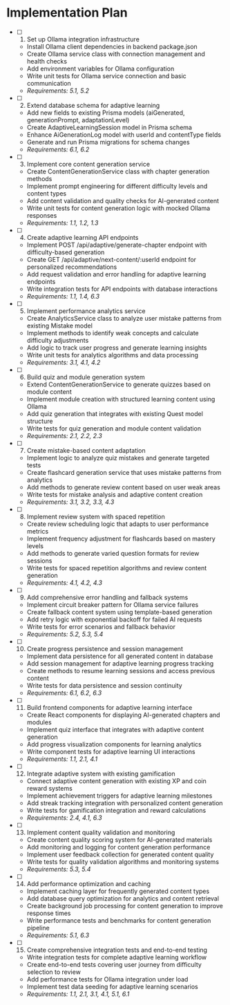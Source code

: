 # Implementation Plan

- [ ] 1. Set up Ollama integration infrastructure
  - Install Ollama client dependencies in backend package.json
  - Create Ollama service class with connection management and health checks
  - Add environment variables for Ollama configuration
  - Write unit tests for Ollama service connection and basic communication
  - _Requirements: 5.1, 5.2_

- [ ] 2. Extend database schema for adaptive learning
  - Add new fields to existing Prisma models (aiGenerated, generationPrompt, adaptationLevel)
  - Create AdaptiveLearningSession model in Prisma schema
  - Enhance AiGenerationLog model with userId and contentType fields
  - Generate and run Prisma migrations for schema changes
  - _Requirements: 6.1, 6.2_

- [ ] 3. Implement core content generation service
  - Create ContentGenerationService class with chapter generation methods
  - Implement prompt engineering for different difficulty levels and content types
  - Add content validation and quality checks for AI-generated content
  - Write unit tests for content generation logic with mocked Ollama responses
  - _Requirements: 1.1, 1.2, 1.3_

- [ ] 4. Create adaptive learning API endpoints
  - Implement POST /api/adaptive/generate-chapter endpoint with difficulty-based generation
  - Create GET /api/adaptive/next-content/:userId endpoint for personalized recommendations
  - Add request validation and error handling for adaptive learning endpoints
  - Write integration tests for API endpoints with database interactions
  - _Requirements: 1.1, 1.4, 6.3_

- [ ] 5. Implement performance analytics service
  - Create AnalyticsService class to analyze user mistake patterns from existing Mistake model
  - Implement methods to identify weak concepts and calculate difficulty adjustments
  - Add logic to track user progress and generate learning insights
  - Write unit tests for analytics algorithms and data processing
  - _Requirements: 3.1, 4.1, 4.2_

- [ ] 6. Build quiz and module generation system
  - Extend ContentGenerationService to generate quizzes based on module content
  - Implement module creation with structured learning content using Ollama
  - Add quiz generation that integrates with existing Quest model structure
  - Write tests for quiz generation and module content validation
  - _Requirements: 2.1, 2.2, 2.3_

- [ ] 7. Create mistake-based content adaptation
  - Implement logic to analyze quiz mistakes and generate targeted tests
  - Create flashcard generation service that uses mistake patterns from analytics
  - Add methods to generate review content based on user weak areas
  - Write tests for mistake analysis and adaptive content creation
  - _Requirements: 3.1, 3.2, 3.3, 4.3_

- [ ] 8. Implement review system with spaced repetition
  - Create review scheduling logic that adapts to user performance metrics
  - Implement frequency adjustment for flashcards based on mastery levels
  - Add methods to generate varied question formats for review sessions
  - Write tests for spaced repetition algorithms and review content generation
  - _Requirements: 4.1, 4.2, 4.3_

- [ ] 9. Add comprehensive error handling and fallback systems
  - Implement circuit breaker pattern for Ollama service failures
  - Create fallback content system using template-based generation
  - Add retry logic with exponential backoff for failed AI requests
  - Write tests for error scenarios and fallback behavior
  - _Requirements: 5.2, 5.3, 5.4_

- [ ] 10. Create progress persistence and session management
  - Implement data persistence for all generated content in database
  - Add session management for adaptive learning progress tracking
  - Create methods to resume learning sessions and access previous content
  - Write tests for data persistence and session continuity
  - _Requirements: 6.1, 6.2, 6.3_

- [ ] 11. Build frontend components for adaptive learning interface
  - Create React components for displaying AI-generated chapters and modules
  - Implement quiz interface that integrates with adaptive content generation
  - Add progress visualization components for learning analytics
  - Write component tests for adaptive learning UI interactions
  - _Requirements: 1.1, 2.1, 4.1_

- [ ] 12. Integrate adaptive system with existing gamification
  - Connect adaptive content generation with existing XP and coin reward systems
  - Implement achievement triggers for adaptive learning milestones
  - Add streak tracking integration with personalized content generation
  - Write tests for gamification integration and reward calculations
  - _Requirements: 2.4, 4.1, 6.3_

- [ ] 13. Implement content quality validation and monitoring
  - Create content quality scoring system for AI-generated materials
  - Add monitoring and logging for content generation performance
  - Implement user feedback collection for generated content quality
  - Write tests for quality validation algorithms and monitoring systems
  - _Requirements: 5.3, 5.4_

- [ ] 14. Add performance optimization and caching
  - Implement caching layer for frequently generated content types
  - Add database query optimization for analytics and content retrieval
  - Create background job processing for content generation to improve response times
  - Write performance tests and benchmarks for content generation pipeline
  - _Requirements: 5.1, 6.3_

- [ ] 15. Create comprehensive integration tests and end-to-end testing
  - Write integration tests for complete adaptive learning workflow
  - Create end-to-end tests covering user journey from difficulty selection to review
  - Add performance tests for Ollama integration under load
  - Implement test data seeding for adaptive learning scenarios
  - _Requirements: 1.1, 2.1, 3.1, 4.1, 5.1, 6.1_